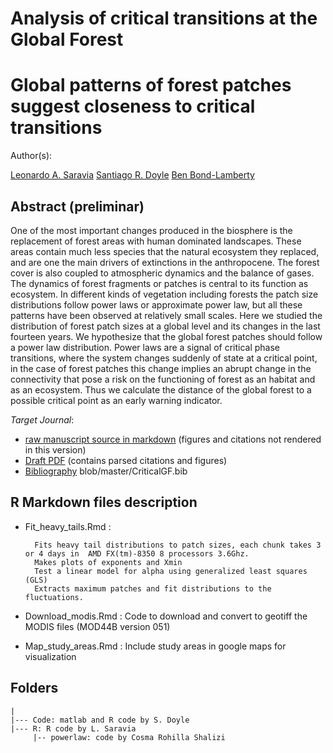 # Analysis of critical transitions at the Global Forest
# Global patterns of forest patches suggest closeness to critical transitions

Author(s): 

[Leonardo A. Saravia](mailto:lsaravia@ungs.edu.ar)
[Santiago R. Doyle]()
[Ben Bond-Lamberty]()

## Abstract (preliminar)

One of the most important changes produced in the biosphere is the replacement of forest areas with human dominated landscapes. These areas contain much less species that the natural ecosystem they replaced, and are one the main drivers of extinctions in the anthropocene. The forest cover is also coupled to atmospheric dynamics and the balance of gases. The dynamics of forest fragments or patches is central to its function as ecosystem.  In different kinds of vegetation including forests the patch size distributions follow power laws or approximate power law, but all these patterns have been observed at relatively small scales. Here we studied the distribution of forest patch sizes at a global level and its changes in the last fourteen years. We hypothesize that the global forest patches should follow a power law distribution. Power laws are a signal of critical phase transitions, where the system changes suddenly of state at a critical point, in the case of forest patches this change implies an abrupt change in the connectivity that pose a risk on the functioning of forest as an habitat and as an ecosystem. Thus we calculate the distance of the global forest to a possible critical point as an early warning indicator.     


*Target Journal*: []()

* [raw manuscript source in markdown](https://github.com/lsaravia/CriticalGlobalForest/blob/master/CriticalGF.md) (figures and citations not rendered in this version)
* [Draft PDF](https://github.com/lsaravia/CriticalGlobalForest/blob/master/CriticalGF.pdf) (contains parsed citations and figures)
* [Bibliography](https://github.com/lsaravia/CriticalGlobalForest/blob/master/CriticalGF.bib) blob/master/CriticalGF.bib

## R Markdown files description



* Fit_heavy_tails.Rmd :

		Fits heavy tail distributions to patch sizes, each chunk takes 3 or 4 days in  AMD FX(tm)-8350 8 processors 3.6Ghz.
		Makes plots of exponents and Xmin
		Test a linear model for alpha using generalized least squares (GLS)
		Extracts maximum patches and fit distributions to the fluctuations. 


* Download_modis.Rmd : Code to download and convert to geotiff the MODIS files (MOD44B version 051) 

* Map_study_areas.Rmd : Include study areas in google maps for visualization 


## Folders

	| 
	|--- Code: matlab and R code by S. Doyle
	|--- R: R code by L. Saravia
    	 |-- powerlaw: code by Cosma Rohilla Shalizi
